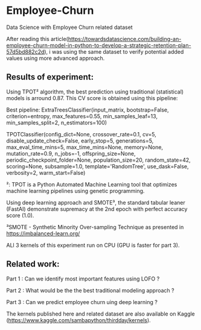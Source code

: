 # Employee-Churn
Data Science with Employee Churn related dataset

After reading this article(https://towardsdatascience.com/building-an-employee-churn-model-in-python-to-develop-a-strategic-retention-plan-57d5bd882c2d), i was using the same dataset to verify potential added values using more advanced approach.


## Results of experiment:

Using TPOT² algorithm, the best prediction using traditional (statistical) models is arround 0.87.
This CV score is obtained using this pipeline:

Best pipeline: ExtraTreesClassifier(input_matrix, bootstrap=False, criterion=entropy, max_features=0.55, min_samples_leaf=13, min_samples_split=2, n_estimators=100)

TPOTClassifier(config_dict=None, crossover_rate=0.1, cv=5,
        disable_update_check=False, early_stop=5, generations=5,
        max_eval_time_mins=5, max_time_mins=None, memory=None,
        mutation_rate=0.9, n_jobs=-1, offspring_size=None,
        periodic_checkpoint_folder=None, population_size=20,
        random_state=42, scoring=None, subsample=1.0,
        template='RandomTree', use_dask=False, verbosity=2,
        warm_start=False)

²: TPOT is a Python Automated Machine Learning tool that optimizes machine learning pipelines using genetic programming.

Using deep learning approach and SMOTE³, the standard tabular leaner (FastAI) demonstrate 
supremacy at the 2nd epoch with perfect accuracy score (1.0).

³SMOTE - Synthetic Minority Over-sampling Technique as presented in https://imbalanced-learn.org/

ALl 3 kernels of this experiment run on CPU (GPU is faster for part 3). 

## Related work:

Part 1 : Can we identify most important features using LOFO ?

Part 2 : What would be the the best traditional modeling approach ?

Part 3 : Can we predict employee churn uing deep learning ?

The kernels published here and related dataset are also available on Kaggle (https://www.kaggle.com/sambapython/thirdday/kernels).
